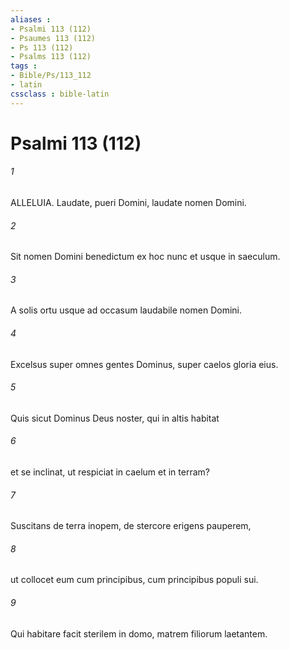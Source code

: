 ```yaml
---
aliases : 
- Psalmi 113 (112)
- Psaumes 113 (112)
- Ps 113 (112)
- Psalms 113 (112)
tags : 
- Bible/Ps/113_112
- latin
cssclass : bible-latin
---
```


# Psalmi 113 (112)

###### 1
ALLELUIA. Laudate, pueri Domini, laudate nomen Domini.
###### 2
Sit nomen Domini benedictum ex hoc nunc et usque in saeculum.
###### 3
A solis ortu usque ad occasum laudabile nomen Domini.
###### 4
Excelsus super omnes gentes Dominus, super caelos gloria eius.
###### 5
Quis sicut Dominus Deus noster, qui in altis habitat
###### 6
et se inclinat, ut respiciat in caelum et in terram?
###### 7
Suscitans de terra inopem, de stercore erigens pauperem,
###### 8
ut collocet eum cum principibus, cum principibus populi sui.
###### 9
Qui habitare facit sterilem in domo, matrem filiorum laetantem.
